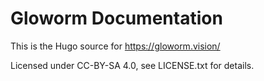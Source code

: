 # Gloworm Documentation

This is the Hugo source for https://gloworm.vision/

Licensed under CC-BY-SA 4.0, see LICENSE.txt for details.